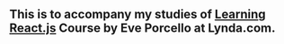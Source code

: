 ## This is to accompany my studies of [Learning React.js](https://www.lynda.com/React-js-tutorials/Learn-React-js-Basics/519668-2.html) Course by Eve Porcello at Lynda.com.


